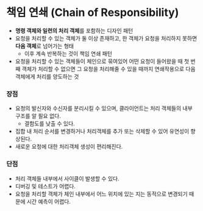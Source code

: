 # 책임 연쇄 (Chain of Responsibility)
* **명령 객체와 일련의 처리 객체**를 포함하는 디자인 패턴
* 요청을 처리할 수 있는 객체가 둘 이상 존재하고, 한 객체가 요청을 처리하지 못하면 **다음 객체**로 넘어가는 형태
  * 이후 계속 반복하는 것이 책임 연쇄 패턴
* 요청을 처리할 수 있는 객체들이 체인으로 묶여있어 어떤 요청이 들어왔을 때 첫 번째 객체가 처리할 수 없으면 그 요청을 처리해줄 수 있을 때까지 연쇄작용으로 다음 객체에게 처리를 양도하는 것
### 장점
* 요청의 발신자와 수신자를 분리시킬 수 있으며, 클라이언트는 처리 객체들의 내부 구조를 알 필요 없다.
  * 결함도를 낮출 수 있다.
* 집합 내 처리 순서를 변경하거나 처리객체를 추가 또는 삭제할 수 있어 유연성이 향상된다.
* 새로운 요청에 대한 처리객체 생성이 편리해진다.
### 단점
* 처리 객체들 내부에서 사이클이 발생할 수 있다.
* 디버깅 및 테스트가 어렵다.
* 요청을 처리할 객체가 체인 내부에서 어느 위치에 있는 지는 동적으로 변경되기 때문에 시간 예측이 어렵다.
